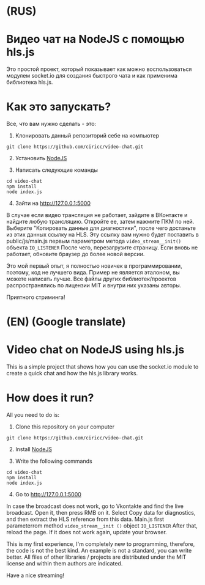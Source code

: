 # (RUS)

# Видео чат на NodeJS с помощью hls.js
Это простой проект, который показывает как можно воспользоваться модулем socket.io для создания быстрого чата и как применима библиотека hls.js.

# Как это запускать?
Все, что вам нужно сделать - это:

1) Клонировать данный репозиторий себе на компьютер

```
git clone https://github.com/ciricc/video-chat.git
```

2) Установить [NodeJS](https://nodejs.org)

3) Написать следующие команды

```
cd video-chat
npm install
node index.js
```

4) Зайти на http://127.0.0.1:5000

В случае если видео трансляция не работает, зайдите в ВКонтакте и найдите любую трансляцию. Откройте ее, затем нажмите ПКМ по ней. Выберите "Копировать данные для диагностики", после чего достаньте из этих данных ссылку на HLS. Эту ссылку вам нужно будет поставить в public/js/main.js первым параметром метода ```video_stream__init()``` объекта ```IO_LISTENER```
После чего, перезагрузите страницу. Если вновь не работает, обновите браузер до более новой версии.

Это мой первый опыт, я полностью новичек в программировании, поэтому, код не лучшего вида. Пример не является эталоном, вы можете написать лучше. Все файлы других библиотек/проектов распространялись по лицензии MIT и внутри них указаны авторы.

Приятного стриминга!


# (EN) (Google translate)

# Video chat on NodeJS using hls.js
This is a simple project that shows how you can use the socket.io module to create a quick chat and how the hls.js library works.

# How does it run?
All you need to do is:

1) Clone this repository on your computer

```
git clone https://github.com/ciricc/video-chat.git
```

2) Install [NodeJS](https://nodejs.org)

3) Write the following commands

```
cd video-chat
npm install
node index.js
```

4) Go to http://127.0.0.1:5000

In case the broadcast does not work, go to Vkontakte and find the live broadcast. Open it, then press RMB on it. Select Copy data for diagnostics, and then extract the HLS reference from this data. Main.js first parameterrom method ```video_stream__init ()``` object ```IO_LISTENER```
After that, reload the page. If it does not work again, update your browser.

This is my first experience, I'm completely new to programming, therefore, the code is not the best kind. An example is not a standard, you can write better. All files of other libraries / projects are distributed under the MIT license and within them authors are indicated.

Have a nice streaming!


